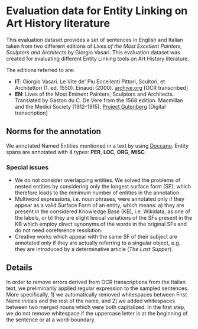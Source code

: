 # Evaluation data for Entity Linking on Art History literature

This evaluation dataset provides a set of sentences in English and Italian taken from two different editions of *Lives of the Most Excellent Painters, Sculptors and Architects* by Giorgio Vasari. This evaluation dataset was created for evaluating different Entity Linking tools on Art History literature.<br/>

The editions referred to are:

* **IT**: Giorgio Vasari. Le Vite de' Piu Eccellenti Pittori, Scultori, et Architettori (1. ed. 1550). Einaudi (2000). [archive.org](https://archive.org/details/vitedepiueccellentipittoriscultoriedarchitettilegiorgiovasari) \[OCR transcribed\]
* **EN**: Lives of the Most Eminent Painters, Sculptors and Architects. Translated by Gaston du C. De Vere from the 1568 edition. Macmillan and the Medici Society (1912-1915). [Project Gutenberg](https://onlinebooks.library.upenn.edu/webbin/metabook?id=livespainters) \[Digital transcription\]


## Norms for the annotation
We annotated Named Entities mentioned in a text by using [Doccano](https://github.com/doccano/doccano). Entity spans are annotated with 4 types: **PER**, **LOC**, **ORG**, **MISC**. 

### Special issues

* We do not consider overlapping entities. We solved the problems of nested entities by considering only the longest surface form (SF); which therefore leads to the minimum number of entities in the annotation.
* Multiword expressions, i.e. noun phrases, were annotated only if they appear as a valid Surface Form of an entity, which means: a) they are present in the considered Knowledge Base (KB), i.e. Wikidata, as one of the labels, or b) they are slight lexical variations of the SFs present in the KB which employ direct synonyms of the words in the original SFs and do not need coreference resolution.
* Creative works which appear with the same SF of their subject are annotated only if they are actually referring to a singular object, e.g. they are introduced by a determinative article (*The Last Supper*).

## Details

In order to remove errors derived from OCR transcriptions from the Italian text, we preliminarily applied regular expression to the sampled sentences. More specifically, 1) we automatically removed whitespaces between First Name initials and the rest of the name, and 2) we added whitespaces between two merged nouns which were both capitalized. In the first step, we do not remove whitespace if the uppercase letter is at the beginning of the sentence or at a word-boundary.




